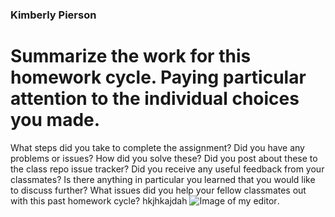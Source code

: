 ### Kimberly Pierson
# Summarize the work for this homework cycle. Paying particular attention to the individual choices you made.


What steps did you take to complete the assignment?
Did you have any problems or issues? How did you solve these? Did you post about these to the class repo issue tracker? Did you receive any useful feedback from your classmates?
Is there anything in particular you learned that you would like to discuss further?
What issues did you help your fellow classmates out with this past homework cycle?
hkjhkajdah
![Image of my editor](https://imgur.com/a/Pg10Z).
